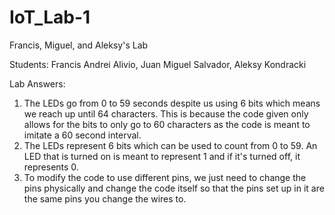 # IoT_Lab-1
Francis, Miguel, and Aleksy's Lab

Students:
Francis Andrei Alivio, Juan Miguel Salvador, Aleksy Kondracki

Lab Answers:
1. The LEDs go from 0 to 59 seconds despite us using 6 bits which means we reach up until 64 characters. This is because the code given only allows for the bits to only go to 60 characters as the code is meant to imitate a 60 second interval.
2. The LEDs represent 6 bits which can be used to count from 0 to 59. An LED that is turned on is meant to represent 1 and if it's turned off, it represents 0.
3. To modify the code to use different pins, we just need to change the pins physically and change the code itself so that the pins set up in it are the same pins you change the wires to.
